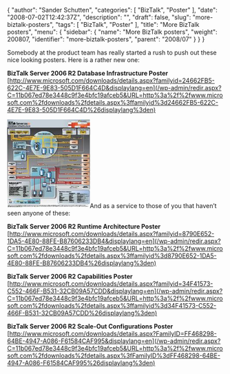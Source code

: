 {
  "author": "Sander Schutten",
  "categories": [
    "BizTalk",
    "Poster"
  ],
  "date": "2008-07-02T12:42:37Z",
  "description": "",
  "draft": false,
  "slug": "more-biztalk-posters",
  "tags": [
    "BizTalk",
    "Poster"
  ],
  "title": "More BizTalk posters",
  "menu": {
    "sidebar": {
      "name": "More BizTalk posters",
      "weight": 200807,
      "identifier": "more-biztalk-posters",
      "parent": "2008/07"
    }
  }
}


Somebody at the product team has really started a rush to push out these nice looking posters. Here is a rather new one:

**BizTalk Server 2006 R2 Database Infrastructure Poster**  
[http://www.microsoft.com/downloads/details.aspx?familyid=24662FB5-622C-4E7E-9E83-505D1F664C4D&displaylang=en](/wp-admin/redir.aspx?C=11b067ed78e3448c9f3e4bfc19afceb5&URL=http%3a%2f%2fwww.microsoft.com%2fdownloads%2fdetails.aspx%3ffamilyid%3d24662FB5-622C-4E7E-9E83-505D1F664C4D%26displaylang%3den)

[![](images/biztalkdatabaseposter.jpg "biztalkdatabaseposter")](images/biztalkdatabaseposter.jpg)And as a service to those of you that haven’t seen anyone of these:

**BizTalk Server 2006 R2 Runtime Architecture Poster**  
[http://www.microsoft.com/downloads/details.aspx?familyid=8790E652-1DA5-4E80-88FE-B87606233DB4&displaylang=en](/wp-admin/redir.aspx?C=11b067ed78e3448c9f3e4bfc19afceb5&URL=http%3a%2f%2fwww.microsoft.com%2fdownloads%2fdetails.aspx%3ffamilyid%3d8790E652-1DA5-4E80-88FE-B87606233DB4%26displaylang%3den)

**BizTalk Server 2006 R2 Capabilities Poster**  
[http://www.microsoft.com/downloads/details.aspx?familyid=34F41573-C552-466F-B531-32CB09A57CDD&displaylang=en](/wp-admin/redir.aspx?C=11b067ed78e3448c9f3e4bfc19afceb5&URL=http%3a%2f%2fwww.microsoft.com%2fdownloads%2fdetails.aspx%3ffamilyid%3d34F41573-C552-466F-B531-32CB09A57CDD%26displaylang%3den)

**BizTalk Server 2006 R2 Scale-Out Configurations Poster**  
[http://www.microsoft.com/downloads/details.aspx?FamilyID=FF468298-64BE-4947-A086-F61584CAF995&displaylang=en](/wp-admin/redir.aspx?C=11b067ed78e3448c9f3e4bfc19afceb5&URL=http%3a%2f%2fwww.microsoft.com%2fdownloads%2fdetails.aspx%3fFamilyID%3dFF468298-64BE-4947-A086-F61584CAF995%26displaylang%3den)

